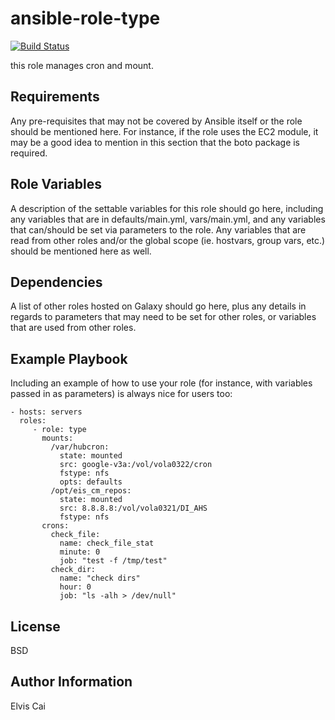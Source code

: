 ansible-role-type
=========

[![Build Status](https://travis-ci.org/ofsole/ansible-role-type.png?branch=master)](https://travis-ci.org/ofsole/ansible-role-type)

this role manages cron and mount.

Requirements
------------

Any pre-requisites that may not be covered by Ansible itself or the role should be mentioned here. For instance, if the role uses the EC2 module, it may be a good idea to mention in this section that the boto package is required.

Role Variables
--------------

A description of the settable variables for this role should go here, including any variables that are in defaults/main.yml, vars/main.yml, and any variables that can/should be set via parameters to the role. Any variables that are read from other roles and/or the global scope (ie. hostvars, group vars, etc.) should be mentioned here as well.

Dependencies
------------

A list of other roles hosted on Galaxy should go here, plus any details in regards to parameters that may need to be set for other roles, or variables that are used from other roles.

Example Playbook
----------------

Including an example of how to use your role (for instance, with variables passed in as parameters) is always nice for users too:

    - hosts: servers
      roles:
         - role: type
           mounts:
             /var/hubcron:
               state: mounted
               src: google-v3a:/vol/vola0322/cron
               fstype: nfs
               opts: defaults
             /opt/eis_cm_repos:
               state: mounted
               src: 8.8.8.8:/vol/vola0321/DI_AHS
               fstype: nfs
           crons:
             check_file:
               name: check_file_stat
               minute: 0
               job: "test -f /tmp/test"
             check_dir:
               name: "check dirs"
               hour: 0
               job: "ls -alh > /dev/null"

License
-------

BSD

Author Information
------------------

Elvis Cai
